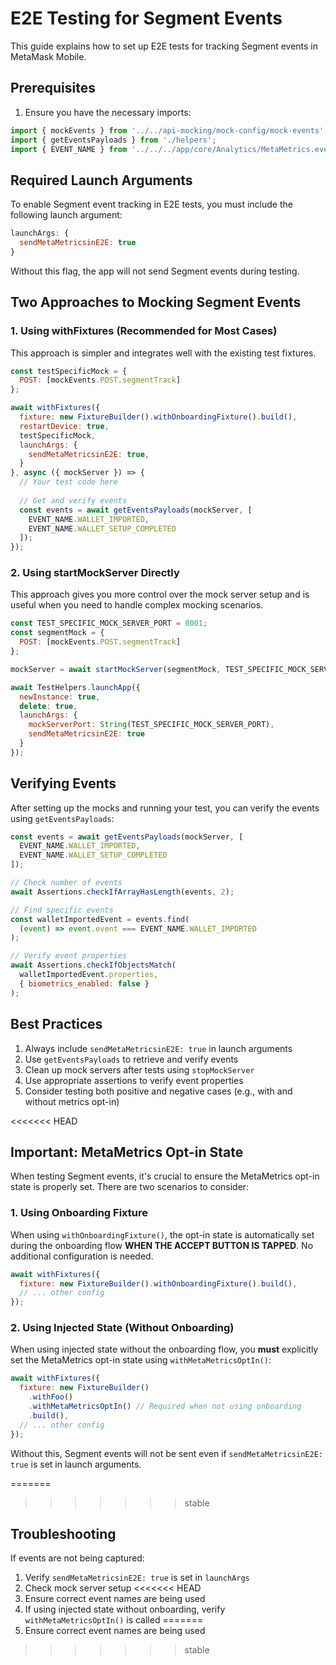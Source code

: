 # E2E Testing for Segment Events

This guide explains how to set up E2E tests for tracking Segment events in MetaMask Mobile.

## Prerequisites

1. Ensure you have the necessary imports:
```javascript
import { mockEvents } from '../../api-mocking/mock-config/mock-events';
import { getEventsPayloads } from './helpers';
import { EVENT_NAME } from '../../../app/core/Analytics/MetaMetrics.events';
```

## Required Launch Arguments

To enable Segment event tracking in E2E tests, you must include the following launch argument:
```javascript
launchArgs: {
  sendMetaMetricsinE2E: true
}
```

Without this flag, the app will not send Segment events during testing.

## Two Approaches to Mocking Segment Events

### 1. Using withFixtures (Recommended for Most Cases)

This approach is simpler and integrates well with the existing test fixtures.

```javascript
const testSpecificMock = {
  POST: [mockEvents.POST.segmentTrack]
};

await withFixtures({
  fixture: new FixtureBuilder().withOnboardingFixture().build(),
  restartDevice: true,
  testSpecificMock,
  launchArgs: {
    sendMetaMetricsinE2E: true,
  }
}, async ({ mockServer }) => {
  // Your test code here
  
  // Get and verify events
  const events = await getEventsPayloads(mockServer, [
    EVENT_NAME.WALLET_IMPORTED,
    EVENT_NAME.WALLET_SETUP_COMPLETED
  ]);
});
```

### 2. Using startMockServer Directly

This approach gives you more control over the mock server setup and is useful when you need to handle complex mocking scenarios.

```javascript
const TEST_SPECIFIC_MOCK_SERVER_PORT = 8001;
const segmentMock = {
  POST: [mockEvents.POST.segmentTrack]
};

mockServer = await startMockServer(segmentMock, TEST_SPECIFIC_MOCK_SERVER_PORT);

await TestHelpers.launchApp({
  newInstance: true,
  delete: true,
  launchArgs: { 
    mockServerPort: String(TEST_SPECIFIC_MOCK_SERVER_PORT), 
    sendMetaMetricsinE2E: true 
  }
});
```

## Verifying Events

After setting up the mocks and running your test, you can verify the events using `getEventsPayloads`:

```javascript
const events = await getEventsPayloads(mockServer, [
  EVENT_NAME.WALLET_IMPORTED,
  EVENT_NAME.WALLET_SETUP_COMPLETED
]);

// Check number of events
await Assertions.checkIfArrayHasLength(events, 2);

// Find specific events
const walletImportedEvent = events.find(
  (event) => event.event === EVENT_NAME.WALLET_IMPORTED
);

// Verify event properties
await Assertions.checkIfObjectsMatch(
  walletImportedEvent.properties,
  { biometrics_enabled: false }
);
```

## Best Practices

1. Always include `sendMetaMetricsinE2E: true` in launch arguments
2. Use `getEventsPayloads` to retrieve and verify events
3. Clean up mock servers after tests using `stopMockServer`
4. Use appropriate assertions to verify event properties
5. Consider testing both positive and negative cases (e.g., with and without metrics opt-in)

<<<<<<< HEAD
## Important: MetaMetrics Opt-in State

When testing Segment events, it's crucial to ensure the MetaMetrics opt-in state is properly set. There are two scenarios to consider:

### 1. Using Onboarding Fixture
When using `withOnboardingFixture()`, the opt-in state is automatically set during the onboarding flow **WHEN THE ACCEPT BUTTON IS TAPPED**. No additional configuration is needed.

```javascript
await withFixtures({
  fixture: new FixtureBuilder().withOnboardingFixture().build(),
  // ... other config
});
```

### 2. Using Injected State (Without Onboarding)
When using injected state without the onboarding flow, you **must** explicitly set the MetaMetrics opt-in state using `withMetaMetricsOptIn()`:

```javascript
await withFixtures({
  fixture: new FixtureBuilder()
    .withFoo()
    .withMetaMetricsOptIn() // Required when not using onboarding
    .build(),
  // ... other config
});
```

Without this, Segment events will not be sent even if `sendMetaMetricsinE2E: true` is set in launch arguments.

=======
>>>>>>> stable
## Troubleshooting

If events are not being captured:
1. Verify `sendMetaMetricsinE2E: true` is set in `launchArgs`
2. Check mock server setup
<<<<<<< HEAD
3. Ensure correct event names are being used
4. If using injected state without onboarding, verify `withMetaMetricsOptIn()` is called
=======
3. Ensure correct event names are being used
>>>>>>> stable
